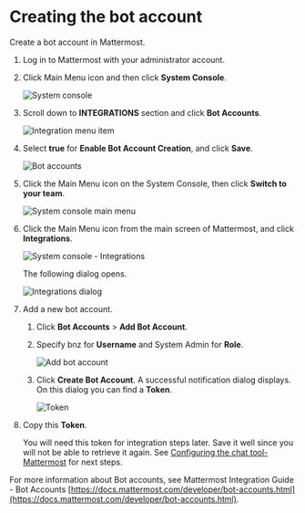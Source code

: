 # Creating the bot account

Create a bot account in Mattermost.

1.  Log in to Mattermost with your administrator account.

2.  Click Main Menu icon and then click **System Console**.

    ![System console](bnz_mattermost_system_console.png "System console")

3.  Scroll down to **INTEGRATIONS** section and click **Bot Accounts**.

    ![Integration menu item](bnz_system_console_integrations.png "Integration menu item")

4.  Select **true** for **Enable Bot Account Creation**, and click **Save**.

    ![Bot accounts](bnz_bot_accounts.png "Bot accounts")

5.  Click the Main Menu icon on the System Console, then click **Switch to your team**.

    ![System console main menu](bnz_system_console_menu.png "System console main menu")

6.  Click the Main Menu icon from the main screen of Mattermost, and click **Integrations**.

    ![System console - Integrations](bnz_mattermost_integrations.png "System console")

    The following dialog opens.

    ![Integrations dialog](bnz_integrations_dialog.png "Integrations dialog")

7.  Add a new bot account.

    1.  Click **Bot Accounts** \> **Add Bot Account**.

    2.  Specify bnz for **Username** and System Admin for **Role**.

        ![Add bot account](bnz_add_account.png "Add bot account")

    3.  Click **Create Bot Account**. A successful notification dialog displays. On this dialog you can find a **Token**.

        ![Token](bnz_token.png "Token")

8.  Copy this **Token**.

    You will need this token for integration steps later. Save it well since you will not be able to retrieve it again. See [Configuring the chat tool-Mattermost](configuring_the_chat_tool_mattermost.md) for next steps.


For more information about Bot accounts, see Mattermost Integration Guide - Bot Accounts [https://docs.mattermost.com/developer/bot-accounts.html](https://docs.mattermost.com/developer/bot-accounts.html).


